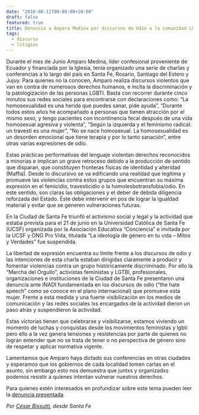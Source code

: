 ```yaml
---
date: "2018-08-11T00:00:00+10:00"
draft: false
featured: true
title: Denuncia a Amparo Medina por discursos de Odio a la comunidad LGBTI
tags: 
  - discurso
  - litigios
---
```


Durante el mes de Junio Amparo Medina, líder confesional proveniente de Ecuador y financiada por la Iglesia, tenía organizado una serie de charlas y conferencias a lo largo del país en Santa Fe, Rosario, Santiago del Estero y Jujuy. Para quienes no la conocen, Amparo realiza discursos violentos que van en contra de numerosos derechos humanos, e incita la discriminación y la patologización de las personas LGBTI. Basta con recorrer durante cinco minutos sus redes sociales para encontrarse con declaraciones como: “La homosexualidad es una herida que puedes sanar, pide ayuda”, “Durante todos estos años he acompañado a personas que tienen atracción por el mismo sexo, y tengo pacientes con incontinencia fecal después de una vida homosexual agresiva y violenta”, “Según la izquierda y el feminismo radical: un travesti es una mujer”, “No se nace homosexual. La homosexualidad es un desorden emocional que tiene terapia y por lo tanto sanación”, entre otras varias expresiones de odio.

Estas prácticas performativas del lenguaje violentan derechos reconocidos a minorías e implican un grave retroceso debido a la producción de sentido que disparan, que constituyen fronteras físicas de identidad y alteridad (Maffia). Desde lo discursivo se va edificando una realidad que legitima y promueve las violencias contra estos grupos que encuentran su máxima expresión en el femicidio, travesticidio o la homolesbotransfobia/odio. En este sentido, son claras las obligaciones y el deber de debida diligencia reforzada del Estado. Éste debe intervenir en pos de lograr la igualdad material y evitar que se generen vulneraciones futuras. 

En la Ciudad de Santa Fe triunfó el activismo social y legal y la actividad que estaba prevista para el 21 de junio en la Universidad Católica de Santa Fe (UCSF) organizada por la Asociación Educativa “Conciencia” e invitada por la UCSF y ONG Pro Vida, titulada “La ideología de género en tu vida – Mitos y Verdades” fue suspendida.

La libertad de expresión encuentra su límite frente a los discursos de odio y las intenciones de esta charla estaban dirigidas claramente a producir y fomentar violencias contra un grupo históricamente discriminado. Por ello la “Marcha del Orgullo”, activistas feministas y LGTBI, profesionales, organizaciones e instituciones de la Ciudad de Santa Fe presentaron una denuncia ante INADI fundamentada en los discursos de odio (“the hate speech” como se conoce en el plano internacional) que promueve esta mujer. Frente a esta medida y una fuerte visibilización en los medios de comunicación y las redes sociales lxs encargadxs de la actividad dieron un paso atrás y suspendieron la actividad.

Estas victorias tienen que celebrarse y visibilizarse, estamos viviendo un momento de luchas y conquistas desde los movimientos feministas y lgbti pero ello a la vez genera tensiones y resistencias por parte de quienes no logran entender que no se trata de tener o no perspectiva de género sino de respetar y aplicar normativa vigente.

Lamentamos que Amparo haya dictado sus conferencias en otras ciudades y esperamos que los gobiernos de cada localidad tomen cartas en el asunto, sin embargo esto nos demuestra que juntxs y organizadxs podemos resistir a quienes intentan vulnerar nuestros derechos.

Para quienes estén interesados en profundizar sobre este tema pueden leer la [denuncia presentada]("https://drive.google.com/file/d/1bxHTZ7IESdPAoW7b_DUC9Cbiw01I7Thv/view")

_Por [César Bissutti]("https://dhcesarbissutti.wordpress.com/"), desde Santa Fe_